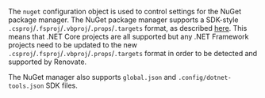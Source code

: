 The `nuget` configuration object is used to control settings for the NuGet package manager.
The NuGet package manager supports a SDK-style `.csproj`/`.fsproj`/`.vbproj`/`.props`/`.targets` format, as described [here](https://natemcmaster.com/blog/2017/03/09/vs2015-to-vs2017-upgrade/).
This means that .NET Core projects are all supported but any .NET Framework projects need to be updated to the new `.csproj`/`.fsproj`/`.vbproj`/`.props`/`.targets` format in order to be detected and supported by Renovate.

The NuGet manager also supports `global.json` and `.config/dotnet-tools.json` SDK files.
